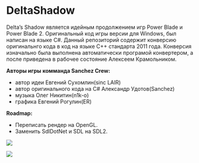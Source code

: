 # DeltaShadow
Delta’s Shadow является идейным продолжением игр Power Blade и Power Blade 2. Оригинальный код игры версии для Windows, был написан на языке C#. Данный репозиторий содержит конверсию оригинальнго кода в код на языке C++ стандарта 2011 года. Конверсия изначально была выполнена автоматически програмой конвертером, а после приведена в рабочее состояние Алексеем Крамольником.

**Авторы игры комманда Sanchez Crew:**
- автор идеи Евгений Сухомлин(sinc LAIR)
- автор оригинального кода на C# Александр Удотов(Sanchez)
- музыка Олег Никитин(n1k-o)
- графика Евгений Рогулин(ER)

**Roadmap:**
- Переписать рендер на OpenGL.
- Заменить SdlDotNet и SDL на SDL2.

![](https://i.ibb.co/ctVSpS2/01.jpg)

![](https://i.ibb.co/hMKYxxC/02.png)

